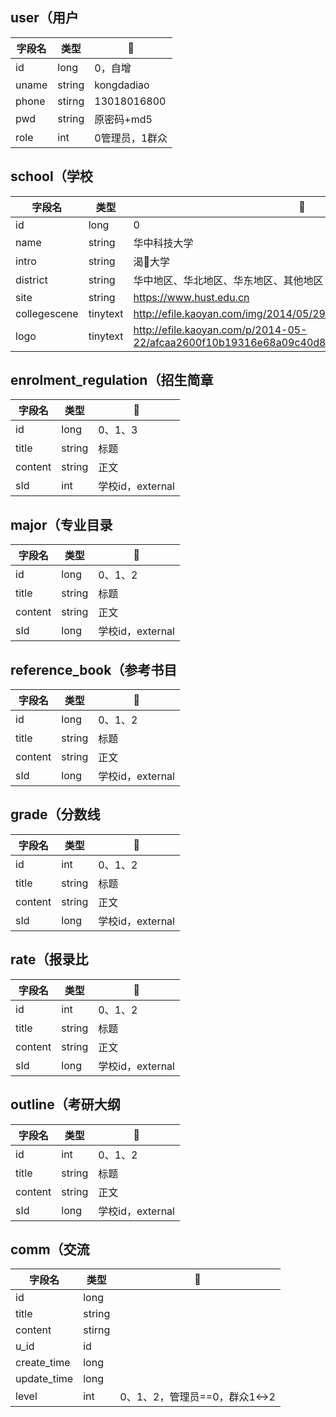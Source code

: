 ## user（用户

| 字段名 | 类型   | 🌰              |
| ------ | ------ | -------------- |
| id     | long    | 0，自增        |
| uname  | string | kongdadiao     |
| phone  | stirng | 13018016800    |
| pwd    | string | 原密码+md5     |
| role   | int    | 0管理员，1群众 |



## school（学校

| 字段名   | 类型   | 🌰                       |
| -------- | ------ | ----------------------- |
| id       | long    | 0                       |
| name     | string | 华中科技大学            |
| intro    | string | 渴🐔大学                 |
| district | string | 华中地区、华北地区、华东地区、其他地区 |
| site     | string | https://www.hust.edu.cn |
| collegescene | tinytext | http://efile.kaoyan.com/img/2014/05/29/154638_5386e5de2a40a.jpg |
| logo | tinytext | http://efile.kaoyan.com/p/2014-05-22/afcaa2600f10b19316e68a09c40d84ac.jpg |



## enrolment_regulation（招生简章

| 字段名  | 类型   | 🌰                |
| ------- | ------ | ---------------- |
| id      | long    | 0、1、3          |
| title   | string | 标题             |
| content | string | 正文             |
| sId    | int    | 学校id，external |





## major（专业目录

| 字段名  | 类型   | 🌰                |
| ------- | ------ | ---------------- |
| id      | long    | 0、1、2          |
| title   | string | 标题             |
| content | string | 正文             |
| sId    | long    | 学校id，external |



## reference_book（参考书目

| 字段名  | 类型   | 🌰                |
| ------- | ------ | ---------------- |
| id      | long    | 0、1、2          |
| title   | string | 标题             |
| content | string | 正文             |
| sId    | long    | 学校id，external |



## grade（分数线

| 字段名  | 类型   | 🌰                |
| ------- | ------ | ---------------- |
| id      | int    | 0、1、2          |
| title   | string | 标题             |
| content | string | 正文             |
| sId    | long    | 学校id，external |



## rate（报录比

| 字段名  | 类型   | 🌰                |
| ------- | ------ | ---------------- |
| id      | int    | 0、1、2          |
| title   | string | 标题             |
| content | string | 正文             |
| sId    | long    | 学校id，external |



## outline（考研大纲

| 字段名  | 类型   | 🌰                |
| ------- | ------ | ---------------- |
| id      | int    | 0、1、2          |
| title   | string | 标题             |
| content | string | 正文             |
| sId    | long    | 学校id，external |



## comm（交流

| 字段名   | 类型   | 🌰                             |
| -------- | ------ | ----------------------------- |
| id       | long    |                               |
| title    | string |                               |
| content  | stirng |                               |
| u_id     | id     |                               |
| create_time | long   |                               |
| update_time | long   |                               |
| level    | int    | 0、1、2，管理员==0，群众1<->2 |

